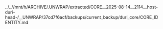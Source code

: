 ../..//mnt/h/ARCHIVE/.UNWRAP/extracted/CORE__2025-08-14__2114__host-duri-head-/__UNWRAP/37cd7f6acf/backups/current_backup/duri_core/CORE_IDENTITY.md